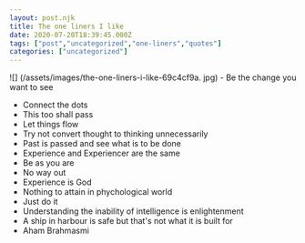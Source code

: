 ```yaml
---
layout: post.njk
title: The one liners I like
date: 2020-07-20T18:39:45.000Z
tags: ["post","uncategorized","one-liners","quotes"]
categories: ["uncategorized"]
---
```


![] (/assets/images/the-one-liners-i-like-69c4cf9a. jpg) - Be the change you want to see
- Connect the dots
- This too shall pass
- Let things flow
- Try not convert thought to thinking unnecessarily
- Past is passed and see what is to be done
- Experience and Experiencer are the same
- Be as you are
- No way out
- Experience is God
- Nothing to attain in phychological world
- Just do it
- Understanding the inability of intelligence is enlightenment
- A ship in harbour is safe but that's not what it is built for
- Aham Brahmasmi
